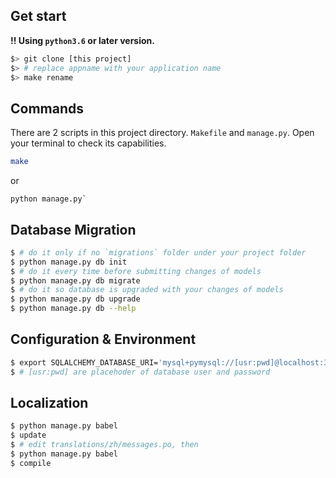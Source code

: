 ## Get start
**!! Using `python3.6` or later version.**
```bash
$> git clone [this project]
$> # replace appname with your application name
$> make rename
```

## Commands
There are 2 scripts in this project directory. `Makefile` and `manage.py`.
Open your terminal to check its capabilities.
```bash
make
```
or
```
python manage.py`
```

## Database Migration
```bash
$ # do it only if no `migrations` folder under your project folder
$ python manage.py db init
$ # do it every time before submitting changes of models
$ python manage.py db migrate
$ # do it so database is upgraded with your changes of models
$ python manage.py db upgrade
$ python manage.py db --help
```

## Configuration & Environment
```bash
$ export SQLALCHEMY_DATABASE_URI='mysql+pymysql://[usr:pwd]@localhost:32768/enmon?charset=utf8'
$ # [usr:pwd] are placehoder of database user and password
```

## Localization
```bash
$ python manage.py babel
$ update
$ # edit translations/zh/messages.po, then
$ python manage.py babel
$ compile
```
